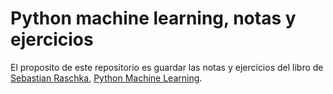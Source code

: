 # Python machine learning, notas y ejercicios

El proposito de este repositorio es guardar las notas y ejercicios del libro de [Sebastian Raschka](https://sebastianraschka.com/), [Python Machine Learning](https://sebastianraschka.com/books.html).
